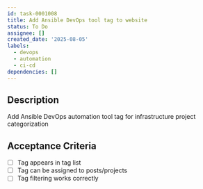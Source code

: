 ```yaml
---
id: task-0001008
title: Add Ansible DevOps tool tag to website
status: To Do
assignee: []
created_date: '2025-08-05'
labels:
  - devops
  - automation
  - ci-cd
dependencies: []
---
```


## Description

Add Ansible DevOps automation tool tag for infrastructure project categorization

## Acceptance Criteria

- [ ] Tag appears in tag list
- [ ] Tag can be assigned to posts/projects
- [ ] Tag filtering works correctly
